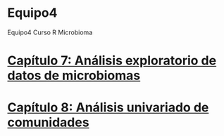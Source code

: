 # Equipo4
Equipo4 Curso R Microbioma

# [Capítulo 7: Análisis exploratorio de datos de microbiomas](https://haydeeperuyero.github.io/Equipo4/Chapter7/Chapter7-html)



# [Capítulo 8: Análisis univariado de comunidades](https://haydeeperuyero.github.io/Equipo4/Chapter8/Chapter8-html)
